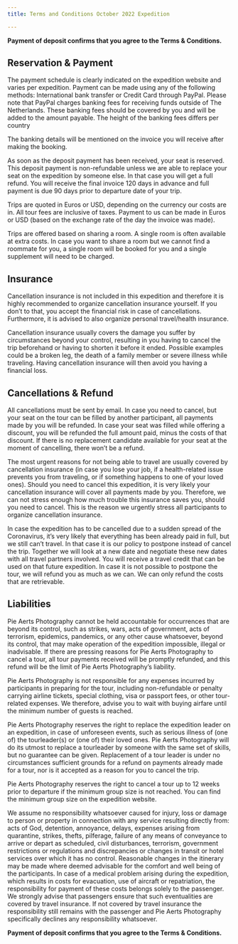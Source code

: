 ```yaml
---
title: Terms and Conditions October 2022 Expedition

---
```

**Payment of deposit confirms that you agree to the Terms & Conditions.**

## Reservation & Payment

The payment schedule is clearly indicated on the expedition website and varies per expedition. Payment can be made using any of the following methods: International bank transfer or Credit Card through PayPal. Please note that PayPal charges banking fees for receiving funds outside of The Netherlands. These banking fees should be covered by you and will be added to the amount payable. The height of the banking fees differs per country

The banking details will be mentioned on the invoice you will receive after making the booking.

As soon as the deposit payment has been received, your seat is reserved. This deposit payment is non-refundable unless we are able to replace your seat on the expedition by someone else. In that case you will get a full refund. You will receive the final invoice 120 days in advance and full payment is due 90 days prior to departure date of your trip.

Trips are quoted in Euros or USD, depending on the currency our costs are in. All tour fees are inclusive of taxes. Payment to us can be made in Euros or USD (based on the exchange rate of the day the invoice was made).

Trips are offered based on sharing a room. A single room is often available at extra costs. In case you want to share a room but we cannot find a roommate for you, a single room will be booked for you and a single supplement will need to be charged.

## Insurance

Cancellation insurance is not included in this expedition and therefore it is highly recommended to organize cancellation insurance yourself. If you don’t to that, you accept the financial risk in case of cancellations. Furthermore, it is advised to also organize personal travel/health insurance.

Cancellation insurance usually covers the damage you suffer by circumstances beyond your control, resulting in you having to cancel the trip beforehand or having to shorten it before it ended. Possible examples could be a broken leg, the death of a family member or severe illness while traveling. Having cancellation insurance will then avoid you having a financial loss.

## Cancellations & Refund

All cancellations must be sent by email. In case you need to cancel, but your seat on the tour can be filled by another participant, all payments made by you will be refunded. In case your seat was filled while offering a discount, you will be refunded the full amount paid, minus the costs of that discount. If there is no replacement candidate available for your seat at the moment of cancelling, there won’t be a refund.

The most urgent reasons for not being able to travel are usually covered by cancellation insurance (in case you lose your job, if a health-related issue prevents you from traveling, or if something happens to one of your loved ones). Should you need to cancel this expedition, it is very likely your cancellation insurance will cover all payments made by you. Therefore, we can not stress enough how much trouble this insurance saves you, should you need to cancel. This is the reason we urgently stress all participants to organize cancellation insurance.

In case the expedition has to be cancelled due to a sudden spread of the Coronavirus, it’s very likely that everything has been already paid in full, but we still can’t travel. In that case it is our policy to postpone instead of cancel the trip. Together we will look at a new date and negotiate these new dates with all travel partners involved. You will receive a travel credit that can be used on that future expedition. In case it is not possible to postpone the tour, we will refund you as much as we can. We can only refund the costs that are retrievable.

## Liabilities

Pie Aerts Photography cannot be held accountable for occurrences that are beyond its control, such as strikes, wars, acts of government, acts of terrorism, epidemics, pandemics, or any other cause whatsoever, beyond its control, that may make operation of the expedition impossible, illegal or inadvisable. If there are pressing reasons for Pie Aerts Photography to cancel a tour, all tour payments received will be promptly refunded, and this refund will be the limit of Pie Aerts Photography’s liability.

Pie Aerts Photography is not responsible for any expenses incurred by participants in preparing for the tour, including non-refundable or penalty carrying airline tickets, special clothing, visa or passport fees, or other tour-related expenses. We therefore, advise you to wait with buying airfare until the minimum number of guests is reached.

Pie Aerts Photography reserves the right to replace the expedition leader on an expedition, in case of unforeseen events, such as serious illness of (one of) the tourleader(s) or (one of) their loved ones. Pie Aerts Photography will do its utmost to replace a tourleader by someone with the same set of skills, but no guarantee can be given. Replacement of a tour leader is under no circumstances sufficient grounds for a refund on payments already made for a tour, nor is it accepted as a reason for you to cancel the trip.

Pie Aerts Photography reserves the right to cancel a tour up to 12 weeks prior to departure if the minimum group size is not reached. You can find the minimum group size on the expedition website.

We assume no responsibility whatsoever caused for injury, loss or damage to person or property in connection with any service resulting directly from: acts of God, detention, annoyance, delays, expenses arising from quarantine, strikes, thefts, pilferage, failure of any means of conveyance to arrive or depart as scheduled, civil disturbances, terrorism, government restrictions or regulations and discrepancies or changes in transit or hotel services over which it has no control. Reasonable changes in the itinerary may be made where deemed advisable for the comfort and well being of the participants. In case of a medical problem arising during the expedition, which results in costs for evacuation, use of aircraft or repatriation, the responsibility for payment of these costs belongs solely to the passenger. We strongly advise that passengers ensure that such eventualities are covered by travel insurance. If not covered by travel insurance the responsibility still remains with the passenger and Pie Aerts Photography specifically declines any responsibility whatsoever.

**Payment of deposit confirms that you agree to the Terms & Conditions.**